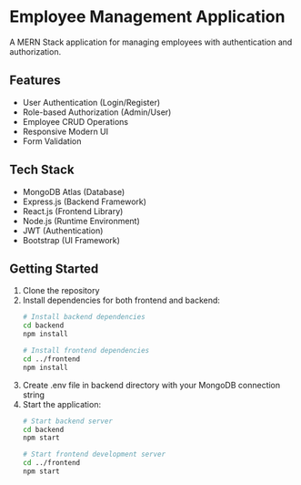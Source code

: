 # Employee Management Application

A MERN Stack application for managing employees with authentication and authorization.

## Features

- User Authentication (Login/Register)
- Role-based Authorization (Admin/User)
- Employee CRUD Operations
- Responsive Modern UI
- Form Validation

## Tech Stack

- MongoDB Atlas (Database)
- Express.js (Backend Framework)
- React.js (Frontend Library)
- Node.js (Runtime Environment)
- JWT (Authentication)
- Bootstrap (UI Framework)

## Getting Started

1. Clone the repository
2. Install dependencies for both frontend and backend:
   ```bash
   # Install backend dependencies
   cd backend
   npm install

   # Install frontend dependencies
   cd ../frontend
   npm install
   ```
3. Create .env file in backend directory with your MongoDB connection string
4. Start the application:
   ```bash
   # Start backend server
   cd backend
   npm start

   # Start frontend development server
   cd ../frontend
   npm start
   ```
